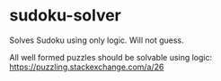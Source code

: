# sudoku-solver

Solves Sudoku using only logic. Will not guess.

All well formed puzzles should be solvable using logic: https://puzzling.stackexchange.com/a/26
